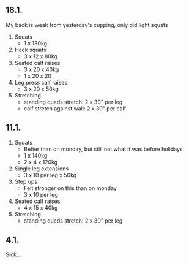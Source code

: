 ## 18.1.

My back is weak from yesterday's cupping, only did light squats

1. Squats
   - 1 x 130kg
2. Hack squats
   - 3 x 12 x 80kg
3. Seated calf raises
   - 3 x 20 x 40kg
   - 1 x 20 x 20
4. Leg press calf raises
   - 3 x 20 x 50kg
5. Stretching
   - standing quads stretch: 2 x 30" per leg
   - calf stretch against wall: 2 x 30" per calf

## 11.1.

1. Squats
   - Better than on monday, but still not what it was before holidays
   - 1 x 140kg
   - 2 x 4 x 120kg
2. Single leg extensions
   - 3 x 10 per leg x 50kg
3. Step ups
   - Felt stronger on this than on monday
   - 3 x 10 per leg
4. Seated calf raises
   - 4 x 15 x 40kg
5. Stretching
   - standing quads stretch: 2 x 30" per leg

## 4.1.

Sick...
